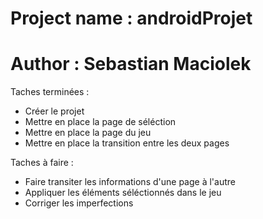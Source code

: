# Project name : androidProjet
# Author : Sebastian Maciolek

Taches terminées :

- Créer le projet
- Mettre en place la page de séléction
- Mettre en place la page du jeu
- Mettre en place la transition entre les deux pages

Taches à faire :

- Faire transiter les informations d'une page à l'autre
- Appliquer les éléments séléctionnés dans le jeu
- Corriger les imperfections
